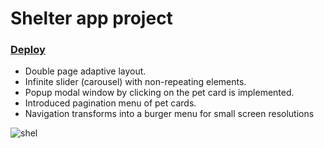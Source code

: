 # Shelter app project
### [Deploy](https://valsotnik.github.io/Shelter/pages/main/index.html)
* Double page adaptive layout.
* Infinite slider (carousel) with non-repeating elements.
* Popup modal window by clicking on the pet card is implemented.
* Introduced pagination menu of pet cards.
* Navigation transforms into a burger menu for small screen resolutions

![shel](https://user-images.githubusercontent.com/91071613/168233722-660cacd1-20f6-45c8-a5ec-68967bdf4eef.png)
